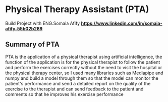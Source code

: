 # Physical Therapy Assistant (PTA)
Build Project with ENG.Somaia Afify **https://www.linkedin.com/in/somaia-afify-55b02b269**
## Summary of PTA
‏PTA is the application of a physical therapist using artificial intelligence, the function of the application is for the physical therapist to follow the patient and perform the exercises correctly without the need to visit the hospital or the physical therapy center, so I used many libraries such as Mediapipe and numpy and build a model through them so that the model can monitor the patient's performance and send a detailed report on the quality of the exercise to the therapist and can send feedback to the patient and comments so that he improves his exercise performance